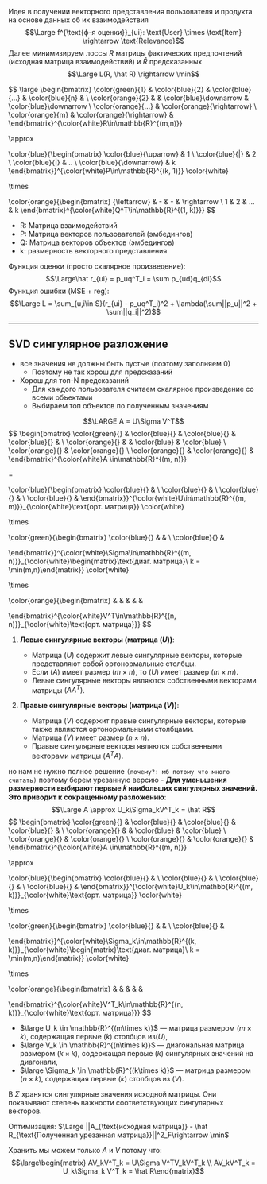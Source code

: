 Идея в получении векторного представления пользователя и продукта на основе данных об их взаимодействия 
$$\Large f^{\text{ф-я оценки}}_{ui}: \text{User} \times \text{Item} \rightarrow \text{Relevance}$$
Далее минимизируем лоссы $R$ матрицы фактических предпочтений (исходная матрица взаимодействий) и $\hat R$ предсказанных
$$\Large L(R, \hat R) \rightarrow \min$$

$$
\large
\begin{bmatrix}
\color{green}{1} & 
\color{blue}{2} & 
\color{blue}{...} & 
\color{blue}{n} & 
\\
\color{orange}{2} & 
&
\color{blue}\downarrow
& 
\color{blue}\downarrow
\\
\color{orange}{...} &
\color{orange}{\rightarrow}
\\
\color{orange}{m} & 
\color{orange}{\rightarrow} & 
\end{bmatrix}^{\color{white}R\in\mathbb{R}^{(m,n)}}

\approx

\color{blue}{\begin{bmatrix}
\color{blue}{\uparrow} & 1
\\
\color{blue}{|} & 2
\\
\color{blue}{|} & ..
\\
\color{blue}{\downarrow} & k
\end{bmatrix}}^{\color{white}P\in\mathbb{R}^{(k, 1)}}
\color{white}

\times

\color{orange}{\begin{bmatrix}
{\leftarrow} & - & - & \rightarrow 
\\
1 & 2 & ... & k
\end{bmatrix}^{\color{white}Q^T\in\mathbb{R}^{(1, k)}}}
$$


  - R: Матрица взаимодействий
  - P: Матрица векторов пользователей (эмбедингов)
  - Q: Матрица векторов объектов (эмбедингов)
  - k: размерность векторного представления

Функция оценки (просто скалярное произведение): $$\Large\hat r_{ui} = p_uq^T_i = \sum p_{ud}q_{di}$$
Функция ошибки (MSE + reg): $$\Large L = \sum_{u,i\in S}(r_{ui} - p_uq^T_i)^2 + \lambda(\sum||p_u||^2 + \sum||q_i||^2)$$

---
## SVD сингулярное разложение

- все значения не должны быть пустые (поэтому заполняем 0)
	- Поэтому не так хорош для предсказаний
- Хорош для топ-N предсказаний
	- Для каждого пользователя считаем скалярное произведение со всеми объектами
	- Выбираем топ объектов по полученным значениям

$$\LARGE A = U\Sigma V^T$$
$$
\begin{bmatrix}
\color{green}{} & 
\color{blue}{} & 
\color{blue}{} & 
\color{blue}{} & 
\\
\color{orange}{} & 
&
\color{blue}
& 
\color{blue}
\\
\color{orange}{} &
\color{orange}{}
\\
\color{orange}{} & 
\color{orange}{} & 
\end{bmatrix}^{\color{white}A \in\mathbb{R}^{(m, n)}}

=

\color{blue}{\begin{bmatrix}
\color{blue}{} & 
\\
\color{blue}{} & 
\\
\color{blue}{} &
\\
\color{blue}{} & 
\end{bmatrix}}^{\color{white}U\in\mathbb{R}^{(m, m)}}_{\color{white}\text{орт. матрица}}
\color{white}

\times

\color{green}{\begin{bmatrix}
\color{blue}{} & &
\\
\color{blue}{} & 

\end{bmatrix}}^{\color{white}\Sigma\in\mathbb{R}^{(m, n)}}_{\color{white}\begin{matrix}\text{диаг. матрица}\\ k = \min(m,n)\end{matrix}}
\color{white}

\times

\color{orange}{\begin{bmatrix}
 &  &  & & & 

\end{bmatrix}^{\color{white}V^T\in\mathbb{R}^{(n, n)}}_{\color{white}\text{орт. матрица}}}
$$
1. **Левые сингулярные векторы (матрица $( U )$)**:
   - Матрица $( U )$ содержит левые сингулярные векторы, которые представляют собой ортонормальные столбцы.
   - Если $( A )$ имеет размер $( m \times n )$, то $( U )$ имеет размер $( m \times m )$.
   - Левые сингулярные векторы являются собственными векторами матрицы $( A A^T )$.

2. **Правые сингулярные векторы (матрица $( V )$)**:
   - Матрица $( V )$ содержит правые сингулярные векторы, которые также являются ортонормальными столбцами.
   - Матрица $( V )$ имеет размер $( n \times n )$.
   - Правые сингулярные векторы являются собственными векторами матрицы $( A^T A )$.

но нам не нужно полное решение `(почему?: мб потому что много считать)` поэтому берем урезанную версию - __Для уменьшения размерности выбирают первые 𝑘 наибольших сингулярных значений. Это приводит к сокращенному разложению__: $$\Large A \approx U_k\Sigma_kV^T_k = \hat R$$
$$
\begin{bmatrix}
\color{green}{} & 
\color{blue}{} & 
\color{blue}{} & 
\color{blue}{} & 
\\
\color{orange}{} & 
&
\color{blue}
& 
\color{blue}
\\
\color{orange}{} &
\color{orange}{}
\\
\color{orange}{} & 
\color{orange}{} & 
\end{bmatrix}^{\color{white}A \in\mathbb{R}^{(m, n)}}

\approx

\color{blue}{\begin{bmatrix}
\color{blue}{} & 
\\
\color{blue}{} & 
\\
\color{blue}{} &
\\
\color{blue}{} & 
\end{bmatrix}}^{\color{white}U_k\in\mathbb{R}^{(m, k)}}_{\color{white}\text{орт. матрица}}
\color{white}

\times

\color{green}{\begin{bmatrix}
\color{blue}{} & &
\\
\color{blue}{} & 

\end{bmatrix}}^{\color{white}\Sigma_k\in\mathbb{R}^{(k, k)}}_{\color{white}\begin{matrix}\text{диаг. матрица}\\ k = \min(m,n)\end{matrix}}
\color{white}

\times

\color{orange}{\begin{bmatrix}
 &  &  & & & 

\end{bmatrix}^{\color{white}V^T_k\in\mathbb{R}^{(n, k)}}_{\color{white}\text{орт. матрица}}}
$$

- $\large U_k \in \mathbb{R}^{(m\times k)}$ — матрица размером $( m \times k )$, содержащая первые $( k )$ столбцов из$( U )$,
- $\large V_k \in \mathbb{R}^{(n\times k)}$ — диагональная матрица размером $( k \times k )$, содержащая первые $( k )$ сингулярных значений на диагонали,
- $\large \Sigma_k \in \mathbb{R}^{(k\times k)}$ — матрица размером $( n \times k )$, содержащая первые $( k )$ столбцов из $( V )$.

В $\Sigma$ хранятся сингулярные значения исходной матрицы. Они показывают степень важности соответствующих сингулярных векторов.

Оптимизация: $\Large ||A_{\text{исходная матрица}} - \hat R_{\text{Полученная урезанная матрица}}||^2_F\rightarrow \min$

Хранить мы можем только $A$ и $V$ потому что: $$\large\begin{matrix} AV_kV^T_k = U\Sigma V^TV_kV^T_k \\ AV_kV^T_k = U_k\Sigma_k V^T_k = \hat R\end{matrix}$$

